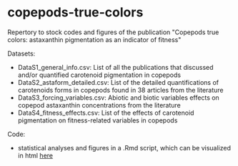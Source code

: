 # copepods-true-colors

Repertory to stock codes and figures of the publication "Copepods true colors: astaxanthin pigmentation as an indicator of fitness"

Datasets:
- DataS1_general_info.csv: List of all the publications that discussed and/or quantified carotenoid pigmentation in copepods
- DataS2_astaform_detailed.csv: List of the detailed quantifications of carotenoids forms in copepods found in 38 articles from the literature
- DataS3_forcing_variables.csv: Abiotic and biotic variables effects on copepod astaxanthin concentrations from the literature
- DataS4_fitness_effects.csv: List of the effects of carotenoid pigmentation on fitness-related variables in copepods

Code:
- statistical analyses and figures in a .Rmd script, which can be visualized in html [here](file:///Users/laurevilgrain/google_drive/Laure_Vilgrain/cardinal/review/copepods-true-colors/code_and_figures.html)
